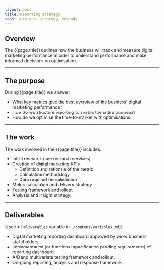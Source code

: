 ```yaml
---
layout: post
title: Reporting strategy
tags: services, strategy, methods
---
```


## Overview

The {{page.title}} outlines how the business will track and measure digital marketing performance in order to understand performance and make informed decisions on optimisation.

***

## The purpose

During {{page.title}} we answer:

* What key metrics give the best overview of the business' digital marketing performance?
* How do we structure reporting to enable the entire business?
* How do we optimise the time-to-market with optimisations.

***

## The work

The work involved in the {{page.title}} includes:

* Initial research (see research services)
* Creation of digital marketing KPIs
	- Definition and rationale of the metric
	- Calculation methodology
	- Data required for calculation
* Metric calculation and delivery strategy
* Testing framework and rollout
* Analysis and insight strategy.

***

## Deliverables

{{see `# Deliverables` variable in `./content/variables.md`}}

* Digital marketing reporting dashboard approved by wider business stakeholders
* Implementation (or functional specification pending requirements) of reporting dashboard
* A/B and multivariate testing framework and rollout.
* On-going reporting, analysis and response framework.